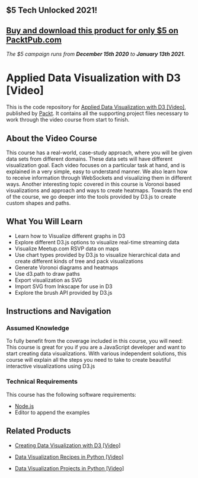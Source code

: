 ## $5 Tech Unlocked 2021!
[Buy and download this product for only $5 on PacktPub.com](https://www.packtpub.com/)
-----
*The $5 campaign         runs from __December 15th 2020__ to __January 13th 2021.__*

# Applied Data Visualization with D3 [Video]
This is the code repository for [Applied Data Visualization with D3 [Video]](https://www.packtpub.com/big-data-and-business-intelligence/applied-data-visualization-d3-video?utm_source=github&utm_medium=repository&utm_campaign=9781789341119), published by [Packt](https://www.packtpub.com/?utm_source=github). It contains all the supporting project files necessary to work through the video course from start to finish.
## About the Video Course
This course has a real-world, case-study approach, where you will be given data sets from different domains. These data sets will have different visualization goal. Each video focuses on a particular task at hand, and is explained in a very simple, easy to understand manner. We also learn how to receive information through WebSockets and visualizing them in different ways. Another interesting topic covered in  this course is Voronoi based visualizations and approach and ways to create heatmaps. Towards the end of the course, we go deeper into the tools provided by D3.js to create custom shapes and paths.

<H2>What You Will Learn</H2>
<DIV class=book-info-will-learn-text>
<UL>
<LI>Learn how to Visualize different graphs in D3 
<LI>Explore different D3.js options to visualize real-time streaming data 
<LI>Visualize Meetup.com RSVP data on maps 
<LI>Use chart types provided by D3.js to visualize hierarchical data and create different kinds of tree and pack visualizations 
<LI>Generate Voronoi diagrams and heatmaps 
<LI>Use d3.path to draw paths&nbsp; 
<LI>Export visualization as SVG&nbsp; 
<LI>Import SVG from Inkscape for use in D3 
<LI>Explore the brush API provided by D3.js </LI></UL></DIV>

## Instructions and Navigation
### Assumed Knowledge
To fully benefit from the coverage included in this course, you will need:<br/>
This course is great for you if you are a JavaScript developer and want to start creating data visualizations. With various independent solutions, this course will explain all the steps you need to take to create beautiful interactive visualizations using D3.js
### Technical Requirements
This course has the following software requirements:<br/>
* [Node.js](https://nodejs.org/en/download/) <br/>
* Editor to append the examples

## Related Products
* [Creating Data Visualization with D3 [Video]](https://www.packtpub.com/big-data-and-business-intelligence/creating-data-visualization-d3-video?utm_source=github&utm_medium=repository&utm_campaign=9781789344820)

* [Data Visualization Recipes in Python [Video]](https://www.packtpub.com/big-data-and-business-intelligence/data-visualization-recipes-python-video?utm_source=github&utm_medium=repository&utm_campaign=9781789340495)

* [Data Visualization Projects in Python [Video]](https://www.packtpub.com/virtualization-and-cloud/data-visualization-projects-python-video?utm_source=github&utm_medium=repository&utm_campaign=9781788830416)

